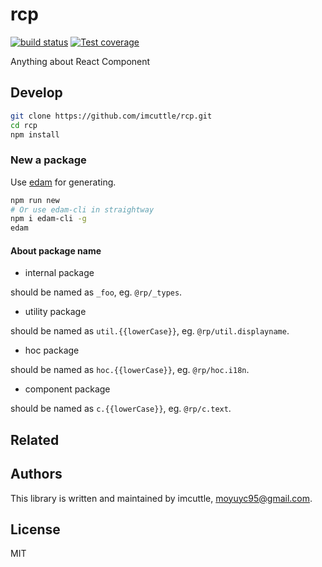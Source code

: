 # rcp

[![build status](https://img.shields.io/travis/imcuttle/rcp/master.svg?style=flat-square)](https://travis-ci.org/imcuttle/rcp)
[![Test coverage](https://img.shields.io/codecov/c/github/imcuttle/rcp.svg?style=flat-square)](https://codecov.io/github/imcuttle/rcp?branch=master)

<!--[![NPM version](https://img.shields.io/npm/v/rcp.svg?style=flat-square)](https://www.npmjs.com/package/rcp)
[![NPM Downloads](https://img.shields.io/npm/dm/rcp.svg?style=flat-square&maxAge=43200)](https://www.npmjs.com/package/rcp)-->

Anything about React Component

## Develop

```bash
git clone https://github.com/imcuttle/rcp.git
cd rcp
npm install
```

### New a package

Use [edam](https://github.com/imcuttle/edam) for generating.

```bash
npm run new
# Or use edam-cli in straightway
npm i edam-cli -g
edam
```

#### About package name

- internal package

should be named as `_foo`, eg. `@rp/_types`.

- utility package

should be named as `util.{{lowerCase}}`, eg. `@rp/util.displayname`.

- hoc package

should be named as `hoc.{{lowerCase}}`, eg. `@rp/hoc.i18n`.

- component package

should be named as `c.{{lowerCase}}`, eg. `@rp/c.text`.

## Related

## Authors

This library is written and maintained by imcuttle, [moyuyc95@gmail.com](mailto:moyuyc95@gmail.com).

## License

MIT
